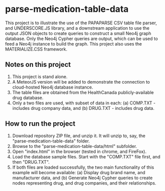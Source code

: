 # parse-medication-table-data

This project is to illustrate the use of the PAPAPARSE CSV table file parser, and UNDERSCORE.JS library,  and a downstream application to use the output JSON objects to create queries to construct a small Neo4j graph database. Only the Neo4j Cypher queries are output, which can be used to feed a Neo4j instance to build the graph. This project also uses the MATERIALIZE.CSS framework.

## Notes on this project
1. This project is stand alone.
2. A MeteorJS version will be added to demonstrate the connection to cloud-hosted Neo4j database instance.
3. The table files are obtained from the HealthCanada publicly-available drug database.
4. Only a two files are used, with subset of data in each:
   (a) COMP.TXT - includes drug company data, and 
   (b) DRUG.TXT - includes drug data.


## How to run the project
1. Download repository ZIP file, and unzip it. It will unzip to, say, the "parse-medication-table-data" folder.
2. Browse to the "parse-medication-table-data/html" subfolder.
3. Open "index.html" in the browser (tested in chrome, and FireFox).
4. Load the database sample files. Start with the "COMP.TXT" file first, and then "DRUG.TXT".
5. If both files are loaded successfully, the two main functionality of this example will become available:
    (a) Display drug brand name, and manufacturer data, and 
    (b) Generate Neo4j Cypher queries to create nodes representing drug, and drug companies, and their relationships.
